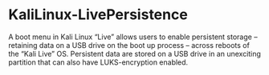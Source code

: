 # KaliLinux-LivePersistence
A boot menu in Kali Linux “Live” allows users to enable persistent storage – retaining data on a USB drive on the boot up process – across reboots of the “Kali Live” OS. Persistent data are stored on a USB drive in an unexciting partition that can also have LUKS-encryption enabled.
